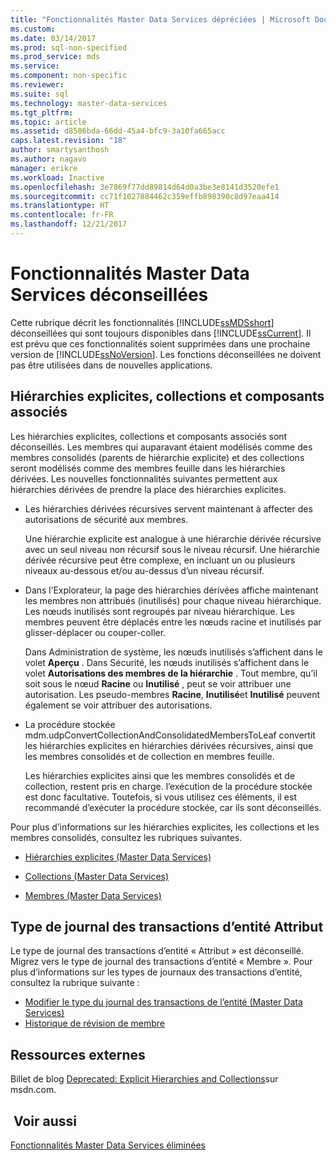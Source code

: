 ```yaml
---
title: "Fonctionnalités Master Data Services dépréciées | Microsoft Docs"
ms.custom: 
ms.date: 03/14/2017
ms.prod: sql-non-specified
ms.prod_service: mds
ms.service: 
ms.component: non-specific
ms.reviewer: 
ms.suite: sql
ms.technology: master-data-services
ms.tgt_pltfrm: 
ms.topic: article
ms.assetid: d8506bda-66dd-45a4-bfc9-3a10fa665acc
caps.latest.revision: "18"
author: smartysanthosh
ms.author: nagavo
manager: erikre
ms.workload: Inactive
ms.openlocfilehash: 3e7869f77dd89814d64d0a3be3e8141d3520efe1
ms.sourcegitcommit: cc71f1027884462c359effb898390c8d97eaa414
ms.translationtype: HT
ms.contentlocale: fr-FR
ms.lasthandoff: 12/21/2017
---
```

# <a name="deprecated-master-data-services-features"></a>Fonctionnalités Master Data Services déconseillées
  Cette rubrique décrit les fonctionnalités [!INCLUDE[ssMDSshort](../includes/ssmdsshort-md.md)] déconseillées qui sont toujours disponibles dans [!INCLUDE[ssCurrent](../includes/sscurrent-md.md)]. Il est prévu que ces fonctionnalités soient supprimées dans une prochaine version de [!INCLUDE[ssNoVersion](../includes/ssnoversion-md.md)]. Les fonctions déconseillées ne doivent pas être utilisées dans de nouvelles applications.  
  
## <a name="explicit-hierarchies-collections-and-related-components"></a>Hiérarchies explicites, collections et composants associés  
 Les hiérarchies explicites, collections et composants associés sont déconseillés. Les membres qui auparavant étaient modélisés comme des membres consolidés (parents de hiérarchie explicite) et des collections seront modélisés comme des membres feuille dans les hiérarchies dérivées. Les nouvelles fonctionnalités suivantes permettent aux hiérarchies dérivées de prendre la place des hiérarchies explicites.  
  
-   Les hiérarchies dérivées récursives servent maintenant à affecter des autorisations de sécurité aux membres.  
  
     Une hiérarchie explicite est analogue à une hiérarchie dérivée récursive avec un seul niveau non récursif sous le niveau récursif. Une hiérarchie dérivée récursive peut être complexe, en incluant un ou plusieurs niveaux au-dessous et/ou au-dessus d’un niveau récursif.  
  
-   Dans l’Explorateur, la page des hiérarchies dérivées affiche maintenant les membres non attribués (inutilisés) pour chaque niveau hiérarchique. Les nœuds inutilisés sont regroupés par niveau hiérarchique. Les membres peuvent être déplacés entre les nœuds racine et inutilisés par glisser-déplacer ou couper-coller.  
  
     Dans Administration de système, les nœuds inutilisés s’affichent dans le volet **Aperçu** . Dans Sécurité, les nœuds inutilisés s’affichent dans le volet **Autorisations des membres de la hiérarchie** . Tout membre, qu’il soit sous le nœud **Racine** ou **Inutilisé** , peut se voir attribuer une autorisation. Les pseudo-membres **Racine**, **Inutilisé**et **Inutilisé** peuvent également se voir attribuer des autorisations.  
  
-   La procédure stockée mdm.udpConvertCollectionAndConsolidatedMembersToLeaf convertit les hiérarchies explicites en hiérarchies dérivées récursives, ainsi que les membres consolidés et de collection en membres feuille.  
  
     Les hiérarchies explicites ainsi que les membres consolidés et de collection, restent pris en charge. l’exécution de la procédure stockée est donc facultative. Toutefois, si vous utilisez ces éléments, il est recommandé d’exécuter la procédure stockée, car ils sont déconseillés.  
  
 Pour plus d’informations sur les hiérarchies explicites, les collections et les membres consolidés, consultez les rubriques suivantes.  
  
-   [Hiérarchies explicites &#40;Master Data Services&#41;](../master-data-services/explicit-hierarchies-master-data-services.md)  
  
-   [Collections &#40;Master Data Services&#41;](../master-data-services/collections-master-data-services.md)  
  
-   [Membres &#40;Master Data Services&#41;](../master-data-services/members-master-data-services.md)  
  
## <a name="attribute-entity-transaction-log-type"></a>Type de journal des transactions d’entité Attribut  
Le type de journal des transactions d’entité « Attribut » est déconseillé. Migrez vers le type de journal des transactions d’entité « Membre ». Pour plus d’informations sur les types de journaux des transactions d’entité, consultez la rubrique suivante :
* [Modifier le type du journal des transactions de l’entité (Master Data Services)](../master-data-services/change-the-entity-transaction-log-type-master-data-services.md)
* [Historique de révision de membre](../master-data-services/member-revision-history-master-data-services.md)
  
## <a name="external-resources"></a>Ressources externes  
 Billet de blog [Deprecated: Explicit Hierarchies and Collections](http://go.microsoft.com/fwlink/p/?LinkId=615373)sur msdn.com.  
  
## <a name="see-also"></a> Voir aussi  
 [Fonctionnalités Master Data Services éliminées](../master-data-services/discontinued-master-data-services-features.md)  
  
  
